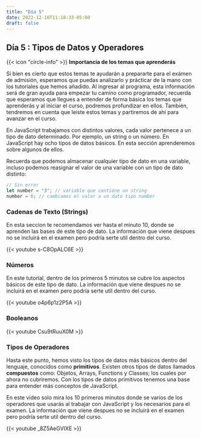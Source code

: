 ```yaml
---
title: "Día 5"
date: 2022-12-16T11:18:33-05:00 
draft: false
---
```



## Día 5 : Tipos de Datos y Operadores

<div class="flex flex-col px-4 py-2 mb-8 text-base rounded-md bg-primary-100 dark:bg-primary-900">
  <div style="gap: 1rem;" class="flex items-center ltr:pr-3 rtl:pl-3 text-primary-400">
    <span>{{< icon "circle-info" >}}</span>
    <b>Importancia de los temas que aprenderás</b>
  </div>
  <span class="dark:text-neutral-300">

  Si bien es cierto que estos temas te ayudarán a prepararte para el exámen de admisión, esperamos que puedas analizarlo y prácticar de la mano con los tutoriales que hemos añadido. Al ingresar al programa, esta información será de gran ayuda para empezar tu camino como programador, recuerda que esperamos que llegues a entender de forma básica los temas que aprenderás y al iniciar el curso, podremos profundizar en ellos. También, tendremos en cuenta que leiste estos temas y partiremos de ahí para avanzar en el curso.
  </span>
</div>

En JavaScript trabajamos con distintos valores, cada valor pertenece a un tipo de dato determinado. Por ejemplo, un string o un número.
En JavaScript hay ocho tipos de datos básicos. En esta sección aprenderemos sobre algunos de ellos. 

Recuerda que podemos almacenar cualquier tipo de dato en una variable, incluso podemos reasignar el valor de una variable con un tipo de dato distinto:

```js
// Sin error
let number = "3"; // variable que contiene un string
number = 6; // cambiamos el valor a un dato tipo number
```

### Cadenas de Texto (Strings)

En esta seccion te recomendamos ver hasta el minuto 10, donde se aprenden las bases de este tipo de dato. La información que viene despues no se incluirá en el examen pero podría serte util dentro del curso.

{{< youtube s-C8OpALC6E >}}

### Números

En este tutorial, dentro de los primeros 5 minutos se cubre los aspectos básicos de este tipo de dato. La información que viene despues no se incluirá en el examen pero podría serte util dentro del curso.

{{< youtube o4p6p1z2P5A >}}

### Booleanos

{{< youtube Csu9tRuuX0M >}}

### Tipos de Operadores

Hasta este punto, hemos visto los tipos de datos más básicos dentro del lenguaje, conocidos como **primitivos**. Existen otros tipos de datos llamados **compuestos** como: Objetos, Arrays, Functions y Classes; los cuales por ahora no cubriremos. Con los tipos de datos primitivos tenemos una base para entender más conceptos de JavaScript.

En este video solo mira los 10 primeros minutos donde se varios de los operadores que usarás al trabajar con JavaScript y los necesarios para el examen.  La información que viene despues no se incluirá en el examen pero podría serte util dentro del curso.

{{< youtube _8Z5AeGVIXE >}}
